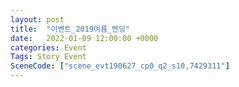 ```yaml
---
layout: post
title:  "이벤트_2019여름_엔딩"
date:   2022-01-09 12:00:00 +0000
categories: Event
Tags: Story Event
SceneCode: ["scene_evt190627_cp0_q2_s10,7429311"]
---
```


